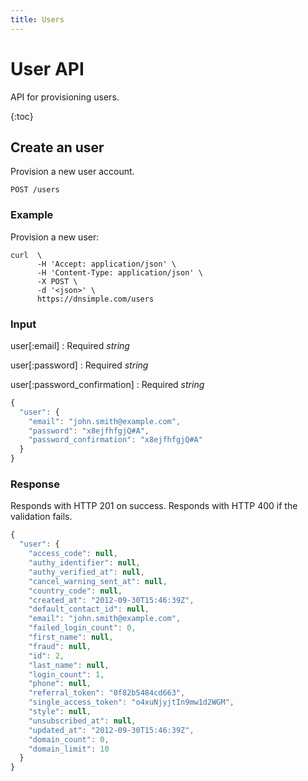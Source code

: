 ```yaml
---
title: Users
---
```


# User API

API for provisioning users.

{:toc}


## Create an user

Provision a new user account.

    POST /users

### Example

Provision a new user:

    curl  \
          -H 'Accept: application/json' \
          -H 'Content-Type: application/json' \
          -X POST \
          -d '<json>' \
          https://dnsimple.com/users

### Input

user[:email]
: Required _string_

user[:password]
: Required _string_

user[:password_confirmation]
: Required _string_

~~~ js
{
  "user": {
    "email": "john.smith@example.com",
    "password": "x8ejfhfgjQ#A",
    "password_confirmation": "x8ejfhfgjQ#A" 
  }
}
~~~

### Response

Responds with HTTP 201 on success.
Responds with HTTP 400 if the validation fails.

~~~ js
{
  "user": {
    "access_code": null,
    "authy_identifier": null,
    "authy_verified_at": null,
    "cancel_warning_sent_at": null,
    "country_code": null,
    "created_at": "2012-09-30T15:46:39Z",
    "default_contact_id": null,
    "email": "john.smith@example.com",
    "failed_login_count": 0,
    "first_name": null,
    "fraud": null,
    "id": 2,
    "last_name": null,
    "login_count": 1,
    "phone": null,
    "referral_token": "0f82b5484cd663",
    "single_access_token": "o4xuNjyjtIn9mw1d2WGM",
    "style": null,
    "unsubscribed_at": null,
    "updated_at": "2012-09-30T15:46:39Z",
    "domain_count": 0,
    "domain_limit": 10
  }
}
~~~
